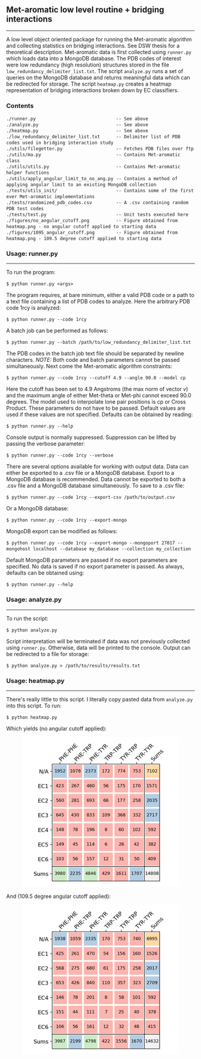 ## Met-aromatic low level routine + bridging interactions
---  
A low level object oriented package for running the Met-aromatic algorithm and collecting statistics on bridging interactions. See DSW thesis for a theoretical description. Met-aromatic data is first collected using ```runner.py``` which loads data into a MongoDB database. The PDB codes of interest were low redundancy (high resolution) structures stored in the file ```low_redundancy_delimiter_list.txt```. The script ```analyze.py``` runs a set of queries on the MongoDB database and returns meaningful data which can be redirected for storage. The script ```heatmap.py``` creates a heatmap representation of bridging interactions broken down by EC classifiers.

### Contents
```
./runner.py                              -- See above
./analyze.py                             -- See above
./heatmap.py                             -- See above
./low_redundancy_delimiter_list.txt      -- Delimiter list of PDB codes used in bridging interaction study
./utils/filegetter.py                    -- Fetches PDB files over ftp
./utils/ma.py                            -- Contains Met-aromatic class
./utils/utils.py                         -- Contains Met-aromatic helper functions
./utils/apply_angular_limit_to_no_ang.py -- Contains a method of applying angular limit to an existing MongoDB collection
./tests/utils_init/                      -- Contains some of the first ever Met-aromatic implementations
./tests/randomized_pdb_codes.csv         -- A .csv containing random PDB test codes
./tests/test.py                          -- Unit tests executed here
./figures/no_angular_cutoff.png          -- Figure obtained from heatmap.png - no angular cutoff applied to starting data
./figures/1095_angular_cutoff.png        -- Figure obtained from heatmap.png - 109.5 degree cutoff applied to starting data
```

### Usage: runner.py
---
To run the program:
```
$ python runner.py <args>
```
The program requires, at bare minimum, either a valid PDB code or a path to a text file containing a list of PDB codes to analyze. Here the arbitrary PDB code 1rcy is analyzed:
```
$ python runner.py --code 1rcy
```
A batch job can be performed as follows:
```
$ python runner.py --batch /path/to/low_redundancy_delimiter_list.txt
```
The PDB codes in the batch job text file should be separated by newline characters. *NOTE:* Both code and batch parameters cannot be passed simultaneously. Next come the Met-aromatic algorithm constraints:
```
$ python runner.py --code 1rcy --cutoff 4.9 --angle 90.0 --model cp
```
Here the cutoff has been set to 4.9 Angstroms (the max norm of vector *v*) and the maximum angle of either Met-theta or Met-phi cannot exceed 90.0 degrees. The model used to interpolate lone pair positions is cp or Cross Product. These parameters do not have to be passed. Default values are used if these values are not specified. Defaults can be obtained by reading:
```
$ python runner.py --help
```
Console output is normally suppressed. Suppression can be lifted by passing the verbose parameter:
```
$ python runner.py --code 1rcy --verbose
```
There are several options available for working with output data. Data can either be exported to a .csv file or a MongoDB database. Export to a MongoDB database is recommended. Data cannot be exported to both a .csv file and a MongoDB database simultaneously. To save to a .csv file:
```
$ python runner.py --code 1rcy --export-csv /path/to/output.csv
```
Or a MongoDB database:
```
$ python runner.py --code 1rcy --export-mongo
```
MongoDB export can be modified as follows:
```
$ python runner.py --code 1rcy --export-mongo --mongoport 27017 --mongohost localhost --database my_database --collection my_collection
```
Default MongoDB parameters are passed if no export parameters are specified. No data is saved if no export parameter is passed. As always, defaults can be obtained using:
```
$ python runner.py --help
```

### Usage: analyze.py
---
To run the script:
```
$ python analyze.py
```
Script interpretation will be terminated if data was not previously collected using ```runner.py```. Otherwise, data will be printed to the console. Output can be redirected to a file for storage:
```
$ python analyze.py > /path/to/results/results.txt
```

### Usage: heatmap.py
---
There's really little to this script. I literally copy pasted data from ```analyze.py``` into this script. To run:
```
$ python heatmap.py
```
Which yields (no angular cutoff applied):
<p align="center">
  <img width="420" height="400" src="https://github.com/dsw7/BridgingInteractions/blob/master/overall-counts-YABBI-2019/figures/no_angular_cutoff.png">
</p>
And (109.5 degree angular cutoff applied):
<p align="center">
  <img width="420" height="400" src="https://github.com/dsw7/BridgingInteractions/blob/master/overall-counts-YABBI-2019/figures/1095_angular_cutoff.png">
</p>


